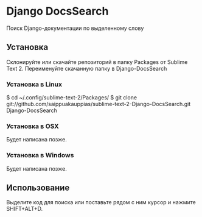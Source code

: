 # Django DocsSearch

Поиск Django-документации по выделенному слову

## Установка

Склонируйте или скачайте репозиторий в папку Packages от Sublime Text 2. 
Переименуйте скачанную папку в 
 Django-DocsSearch

### Установка в Linux

 $ cd ~/.config/sublime-text-2/Packages/
 $ git clone git://github.com/saippuakauppias/sublime-text-2-Django-DocsSearch.git Django-DocsSearch

### Установка в OSX

 Будет написана позже.

### Установка в Windows

 Будет написана позже.

## Использование

Выделите код для поиска или поставьте рядом с ним курсор и нажмите SHIFT+ALT+D.

